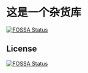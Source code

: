 # **这是一个杂货库**
[![FOSSA Status](https://app.fossa.com/api/projects/git%2Bgithub.com%2FLycofuture%2FMarketNest.svg?type=shield)](https://app.fossa.com/projects/git%2Bgithub.com%2FLycofuture%2FMarketNest?ref=badge_shield)



## License
[![FOSSA Status](https://app.fossa.com/api/projects/git%2Bgithub.com%2FLycofuture%2FMarketNest.svg?type=large)](https://app.fossa.com/projects/git%2Bgithub.com%2FLycofuture%2FMarketNest?ref=badge_large)